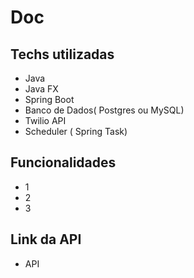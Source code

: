 # Doc

## Techs utilizadas
- Java
- Java FX
- Spring Boot
- Banco de Dados( Postgres ou MySQL)
- Twilio API 
- Scheduler ( Spring Task)

## Funcionalidades
- 1
- 2
- 3


## Link da API
- API